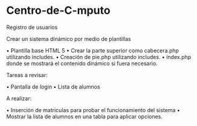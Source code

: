 # Centro-de-C-mputo
Registro de usuarios


Crear un sistema dinámico por medio de plantillas

• Plantilla base HTML 5
• Crear la parte superior como cabecera.php utilizando includes.
• Creación de pie.php utilizando includes.
• index.php donde se mostrará el contenido dinámico si fuera necesario.

Tareas a revisar:

• Pantalla de login
• Lista de alumnos

A realizar:

• Inserción de matriculas para probar el funcionamiento del sistema
• Mostrar la lista de alumnos en una tabla para aplicar opciones.



